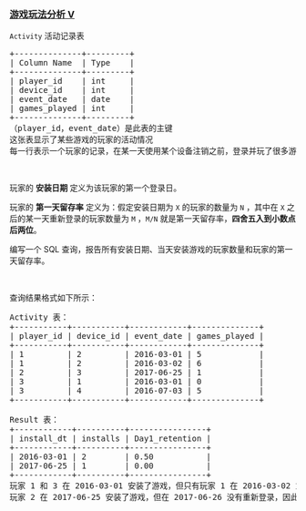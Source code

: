 ### [游戏玩法分析 V](https://leetcode-cn.com/problems/game-play-analysis-v)

<p><code>Activity</code> 活动记录表</p>

<pre>
+--------------+---------+
| Column Name  | Type    |
+--------------+---------+
| player_id    | int     |
| device_id    | int     |
| event_date   | date    |
| games_played | int     |
+--------------+---------+
（player_id，event_date）是此表的主键
这张表显示了某些游戏的玩家的活动情况
每一行表示一个玩家的记录，在某一天使用某个设备注销之前，登录并玩了很多游戏（可能是 0）
</pre>

<p> </p>

<p>玩家的 <strong>安装日期</strong> 定义为该玩家的第一个登录日。</p>

<p>玩家的 <strong>第一天留存率</strong> 定义为：假定安装日期为 <code>X</code> 的玩家的数量为 <code>N</code> ，其中在 <code>X</code> 之后的某一天重新登录的玩家数量为 <code>M</code> ，<code>M/N</code> 就是第一天留存率，<strong>四舍五入到小数点后两位</strong>。</p>

<p>编写一个 SQL 查询，报告所有安装日期、当天安装游戏的玩家数量和玩家的第一天留存率。</p>

<p> </p>

<p>查询结果格式如下所示：</p>

<pre>
Activity 表：
+-----------+-----------+------------+--------------+
| player_id | device_id | event_date | games_played |
+-----------+-----------+------------+--------------+
| 1         | 2         | 2016-03-01 | 5            |
| 1         | 2         | 2016-03-02 | 6            |
| 2         | 3         | 2017-06-25 | 1            |
| 3         | 1         | 2016-03-01 | 0            |
| 3         | 4         | 2016-07-03 | 5            |
+-----------+-----------+------------+--------------+

Result 表：
+------------+----------+----------------+
| install_dt | installs | Day1_retention |
+------------+----------+----------------+
| 2016-03-01 | 2        | 0.50           |
| 2017-06-25 | 1        | 0.00           |
+------------+----------+----------------+
玩家 1 和 3 在 2016-03-01 安装了游戏，但只有玩家 1 在 2016-03-02 重新登录，所以 2016-03-01 的第一天留存率是 1/2=0.50
玩家 2 在 2017-06-25 安装了游戏，但在 2017-06-26 没有重新登录，因此 2017-06-25 的第一天留存率为 0/1=0.00
</pre>
